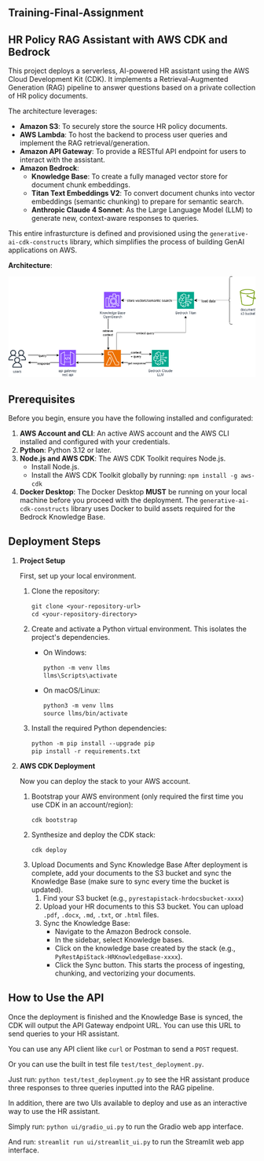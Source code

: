## Training-Final-Assignment
**HR Policy RAG Assistant with AWS CDK and Bedrock**
-
This project deploys a serverless, AI-powered HR assistant using the AWS Cloud Development Kit (CDK). It implements a Retrieval-Augmented Generation (RAG) pipeline to answer questions based on a private collection of HR policy documents.

The architecture leverages:
- **Amazon S3**: To securely store the source HR policy documents.
- **AWS Lambda**: To host the backend to process user queries and implement the RAG retrieval/generation.
- **Amazon API Gateway**: To provide a RESTful API endpoint for users to interact with the assistant.
- **Amazon Bedrock**: 
    - **Knowledge Base**: To create a fully managed vector store for document chunk embeddings.
    - **Titan Text Embeddings V2**: To convert document chunks into vector embeddings (semantic chunking) to prepare for semantic search.
    - **Anthropic Claude 4 Sonnet**: As the Large Language Model (LLM) to generate new, context-aware responses to queries.

This entire infrasturcture is defined and provisioned using the `generative-ai-cdk-constructs` library, which simplifies the process of building GenAI applications on AWS.

**Architecture**:

![Architecture Diagram](Final-Assignment-Diagram.drawio.png)

## Prerequisites
Before you begin, ensure you have the following installed and configurated:
1. **AWS Account and CLI**: An active AWS account and the AWS CLI installed and configured with your credentials.
2. **Python**: Python 3.12 or later.
3. **Node.js and AWS CDK**: The AWS CDK Toolkit requires Node.js.
    - Install Node.js.
    - Install the AWS CDK Toolkit globally by running:
    `npm install -g aws-cdk`
4. **Docker Desktop**: The Docker Desktop **MUST** be running on your local machine before you proceed with the deployment. The `generative-ai-cdk-constructs` library uses Docker to build assets required for the Bedrock Knowledge Base.

## Deployment Steps
1. **Project Setup**

    First, set up your local environment.
    1. Clone the repository:

        ```
        git clone <your-repository-url>
        cd <your-repository-directory>
        ```
    2. Create and activate a Python virtual environment. This isolates the project's dependencies.
        - On Windows:
            ```
            python -m venv llms
            llms\Scripts\activate
            ```
        - On macOS/Linux:
            ```
            python3 -m venv llms
            source llms/bin/activate
            ```
    3. Install the required Python dependencies:
        ```
        python -m pip install --upgrade pip
        pip install -r requirements.txt
        ```
2. **AWS CDK Deployment**

    Now you can deploy the stack to your AWS account.
    1. Bootstrap your AWS environment (only required the first time you use CDK in an account/region):
        ```
        cdk bootstrap
        ```
    2. Synthesize and deploy the CDK stack:
        ```
        cdk deploy
        ```
    3. Upload Documents and Sync Knowledge Base
        After deployment is complete, add your documents to the S3 bucket and sync the Knowledge Base (make sure to sync every time the bucket is updated).
        1. Find your S3 bucket (e.g., `pyrestapistack-hrdocsbucket-xxxx`)
        2. Upload your HR documents to this S3 bucket. You can upload `.pdf`, `.docx`, `.md`, `.txt`, or `.html` files.
        3. Sync the Knowledge Base:
            - Navigate to the Amazon Bedrock console.
            - In the sidebar, select Knowledge bases.
            - Click on the knowledge base created by the stack (e.g., `PyRestApiStack-HRKnowledgeBase-xxxx`).
            - Click the Sync button. This starts the process of ingesting, chunking, and vectorizing your documents.
## How to Use the API
Once the deployment is finished and the Knowledge Base is synced, the CDK will output the API Gateway endpoint URL. You can use this URL to send queries to your HR assistant.

You can use any API client like  `curl` or Postman to send a `POST` request.

Or you can use the built in test file `test/test_deployment.py`.

Just run: `python test/test_deployment.py` to see the HR assistant produce three responses to three queries inputted into the RAG pipeline.

In addition, there are two UIs available to deploy and use as an interactive way to use the HR assistant.

Simply run: `python ui/gradio_ui.py` to run the Gradio web app interface.

And run: `streamlit run ui/streamlit_ui.py` to run the Streamlit web app interface.
